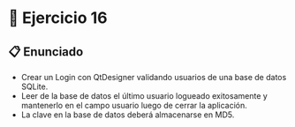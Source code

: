 # 🧪 Ejercicio 16

## 📋 Enunciado

- Crear un Login con QtDesigner validando usuarios de una base de datos SQLite.
- Leer de la base de datos el último usuario logueado exitosamente y mantenerlo en el campo usuario luego de cerrar la aplicación.
- La clave en la base de datos deberá almacenarse en MD5.
